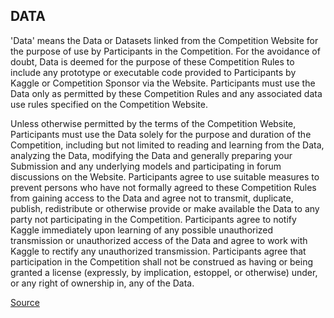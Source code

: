 ## DATA
'Data' means the Data or Datasets linked from the Competition Website for the purpose of use by Participants in the Competition. For the avoidance of doubt, Data is deemed for the purpose of these Competition Rules to include any prototype or executable code provided to Participants by Kaggle or Competition Sponsor via the Website. Participants must use the Data only as permitted by these Competition Rules and any associated data use rules specified on the Competition Website.

Unless otherwise permitted by the terms of the Competition Website, Participants must use the Data solely for the purpose and duration of the Competition, including but not limited to reading and learning from the Data, analyzing the Data, modifying the Data and generally preparing your Submission and any underlying models and participating in forum discussions on the Website. Participants agree to use suitable measures to prevent persons who have not formally agreed to these Competition Rules from gaining access to the Data and agree not to transmit, duplicate, publish, redistribute or otherwise provide or make available the Data to any party not participating in the Competition. Participants agree to notify Kaggle immediately upon learning of any possible unauthorized transmission or unauthorized access of the Data and agree to work with Kaggle to rectify any unauthorized transmission. Participants agree that participation in the Competition shall not be construed as having or being granted a license (expressly, by implication, estoppel, or otherwise) under, or any right of ownership in, any of the Data.

[Source](https://www.kaggle.com/competitions/carvana-image-masking-challenge/rules)